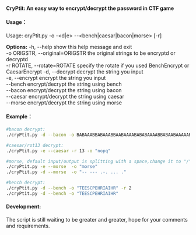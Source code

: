 #### CryPtit: An easy way to encrypt/decrypt the password in CTF game

#### Usage：

Usage: cryPtit.py -o <original strings> -<d|e> --<bench|caesar|bacon|morse> [-r]         

**Options:**
  -h, --help            show this help message and exit                                  
  -o ORIGSTR, --original=ORIGSTR
                        the original strings to be encryptd or decryptd                  
  -r ROTATE, --rotate=ROTATE
                        specify the rotate if you used BenchEncrypt or                   
                        CaesarEncrypt
  -d, --decrypt         decrypt the string you input                                     
  -e, --encrypt         encrypt the string you input                                     
  --bench               encrypt/decrypt the string using bench                           
  --bacon               encrypt/decrypt the string using bacon                           
  --caesar              encrypt/decrypt the string using caesar                          
  --morse               encrypt/decrypt the string using morse 

#### Example：

```bash
#bacon decrypt:
./cryPtit.py -d --bacon -o BABAAABBABAAABBAABAAAABABABAAAABBABAABAAAAABBUNDEFINEDBABAAABBABAAABBAABAAAABABABAAAABBABAABAAAAABB

#caesar/rot13 decrypt:
./cryPtit.py -e --caesar -r 13 -o "nopq"

#morse, default input/output is splitting with a space,change it to "/" if you want it with your technique
./cryPtit.py -e --morse  -o "morse"
./cryPtit.py -d --morse  -o "-- --- .-. ... ."

#bench decrypt:
./cryPtit.py -d --bench -o "TEESCPEHRIAIHR" -r 2
./cryPtit.py -d --bench -o "TEESCPEHRIAIHR"
```

#### Development:

The script is still waiting to be greater and greater, hope for your comments and requirements.

